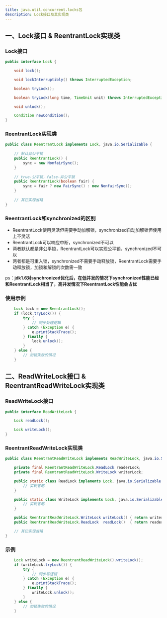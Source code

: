```yaml
---
title: java.util.concurrent.locks包
description: Lock接口及其实现类
---
```


## 一、Lock接口 & ReentrantLock实现类

### Lock接口

```java
public interface Lock {

    void lock();

    void lockInterruptibly() throws InterruptedException;

    boolean tryLock();

    boolean tryLock(long time, TimeUnit unit) throws InterruptedException;

    void unlock();

    Condition newCondition();
}
```

### ReentrantLock实现类

```java
public class ReentrantLock implements Lock, java.io.Serializable {
    
    // 默认非公平锁
    public ReentrantLock() {
        sync = new NonfairSync();
    }
    
    // true-公平锁，false-非公平锁
    public ReentrantLock(boolean fair) {
        sync = fair ? new FairSync() : new NonfairSync();
    }
    
    // 其它实现省略
}
```

### ReentrantLock和synchronized的区别

- ReentrantLock使用灵活但需要手动加解锁，synchronized自动加解锁但使用上不灵活
- ReentrantLock可以响应中断，synchronized不可以
- 两者默认都是非公平锁，ReentrantLock可以实现公平锁，synchronized不可以
- 两者都是可重入锁，synchronized不需要手动释放锁，ReentrantLock需要手动释放锁，加锁和解锁的次数需一致

ps：**jdk1.6对synchronized优化后，在低并发的情况下synchronized性能已经和ReentrantLock相当了，高并发情况下ReentrantLock性能会占优**

### 使用示例

```java
    Lock lock = new ReentrantLock();
    if (lock.tryLock()) {
        try {
            // 同步处理逻辑
        } catch (Exception e) {
            e.printStackTrace();
        } finally {
            lock.unlock();
        }
    } else {
        // 加锁失败的情况
    }    
```

## 二、ReadWriteLock接口 & ReentrantReadWriteLock实现类

### ReadWriteLock接口

```java
public interface ReadWriteLock {

    Lock readLock();

    Lock writeLock();
}
```

### ReentrantReadWriteLock实现类

```java
public class ReentrantReadWriteLock implements ReadWriteLock, java.io.Serializable {

    private final ReentrantReadWriteLock.ReadLock readerLock;
    private final ReentrantReadWriteLock.WriteLock writerLock;

    public static class ReadLock implements Lock, java.io.Serializable {
        // 实现省略
    }

    public static class WriteLock implements Lock, java.io.Serializable {
        // 实现省略
    }

    public ReentrantReadWriteLock.WriteLock writeLock() { return writerLock; }
    public ReentrantReadWriteLock.ReadLock  readLock()  { return readerLock; }

    // 其它实现省略 
}
```

### 示例

```java
    Lock writeLock = new ReentrantReadWriteLock().writeLock();
    if (writeLock.tryLock()) {
        try {
            // 同步写逻辑
        } catch (Exception e) {
            e.printStackTrace();
        } finally {
            writeLock.unlock();
        }
    } else {
        // 加锁失败的情况
    }
```
